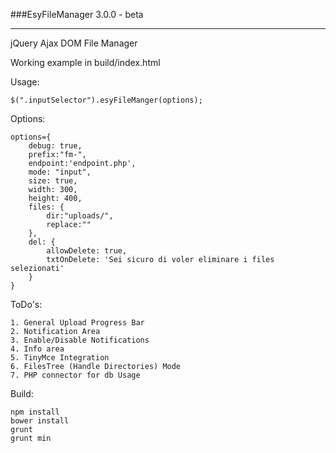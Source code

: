 ###EsyFileManager 3.0.0 - beta
___
jQuery Ajax DOM File Manager

Working example in build/index.html

Usage:

```
$(".inputSelector").esyFileManger(options);

```

Options:

```
options={
	debug: true,
  	prefix:"fm-",
  	endpoint:'endpoint.php',
  	mode: "input",
  	size: true,
  	width: 300,
  	height: 400,
  	files: {
  		dir:"uploads/",
  		replace:""
  	},
  	del: {
  		allowDelete: true,
  		txtOnDelete: 'Sei sicuro di voler eliminare i files selezionati'
  	}
}

```

ToDo's:

```
1. General Upload Progress Bar
2. Notification Area
3. Enable/Disable Notifications
4. Info area
5. TinyMce Integration
6. FilesTree (Handle Directories) Mode
7. PHP connector for db Usage

```

Build:

```
npm install
bower install
grunt
grunt min

```
